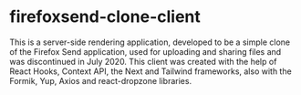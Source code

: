 # firefoxsend-clone-client
 This is a server-side rendering application, developed to be a simple clone of the Firefox Send application, used for uploading and sharing files and was discontinued in July 2020. This client was created with the help of React Hooks, Context API, the Next and Tailwind frameworks, also with the Formik, Yup, Axios and react-dropzone libraries.

